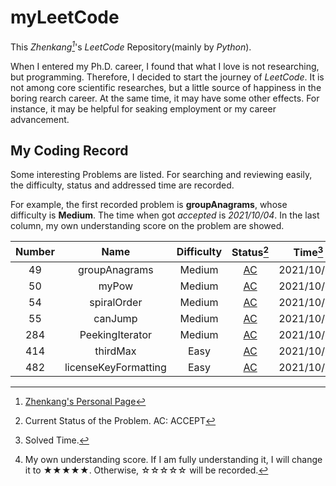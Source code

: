 # myLeetCode

This _Zhenkang[^1]_'s _LeetCode_ Repository(mainly by _Python_).

When I entered my Ph.D. career, I found that what I love is not researching, but programming.
Therefore, I decided to start the journey of _LeetCode_.
It is not among core scientific researches, but a little source of happiness in the boring rearch career.
At the same time, it may have some other effects. For instance, it may be helpful for seaking employment or my career advancement.

<!-- confront the uncertainty about the economic outlook -->

<!-- career advancement / seek employment -->

## My Coding Record

Some interesting Problems are listed. For searching and reviewing easily, the difficulty, status and addressed time are recorded.

For example, the first recorded problem is **groupAnagrams**, whose difficulty is **Medium**. The time when got _accepted_ is _2021/10/04_. In the last column, my own understanding score on the problem are showed.

| Number |         Name         | Difficulty |                  Status[^2]                   |  Time[^3]  | Classification | Mastery[^4] |
| :----: | :------------------: | :--------: | :-------------------------------------------: | :--------: | :------------: | :---------: |
|   49   |    groupAnagrams     |   Medium   |    [AC](./Solution_0049_groupAnagrams.py)     | 2021/10/04 |      Hash      |    ★★★★☆    |
|   50   |        myPow         |   Medium   |        [AC](./Solution_0050_myPow.py)         | 2021/10/05 |     Array      |    ★★★★★    |
|   54   |     spiralOrder      |   Medium   |     [AC](./Solution_0054_spiralOrder.py)      | 2021/10/05 |   Recursion    |    ★★★★☆    |
|   55   |       canJump        |   Medium   |       [AC](./Solution_0055_canJump.py)        | 2021/10/06 |     Greedy     |    ★★★★★    |
|  284   |   PeekingIterator    |   Medium   |   [AC](./Solution_0284_PeekingIterator.py)    | 2021/10/05 |     Design     |    ★☆☆☆☆    |
|  414   |       thirdMax       |    Easy    |       [AC](./Solution_0414_thirdMax.py)       | 2021/10/06 |    Sorting     |    ★★★★★    |
|  482   | licenseKeyFormatting |    Easy    | [AC](./Solution_0482_licenseKeyFormatting.py) | 2021/10/04 |     String     |    ★★☆☆☆    |

[^1]: [Zhenkang's Personal Page](https://qizhenkang.github.io/)
[^2]: Current Status of the Problem. AC: ACCEPT
[^3]: Solved Time.
[^4]: My own understanding score. If I am fully understanding it, I will change it to ★★★★★. Otherwise, ☆☆☆☆☆ will be recorded.
